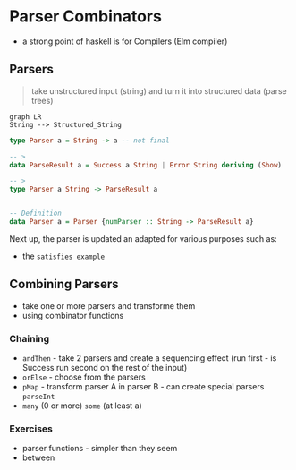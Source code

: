 # Parser Combinators

- a strong point of haskell is for Compilers (Elm compiler)

## Parsers

> take unstructured input (string) and turn it into structured data (parse trees)

```mermaid
graph LR
String --> Structured_String
```

```haskell
type Parser a = String -> a -- not final

-- >
data ParseResult a = Success a String | Error String deriving (Show)

-- >
type Parser a String -> ParseResult a


-- Definition
data Parser a = Parser {numParser :: String -> ParseResult a}
```

Next up, the parser is updated an adapted for various purposes such as:
- the `satisfies example`


## Combining Parsers
- take one or more parsers and transforme them
- using combinator functions

### Chaining
- `andThen`  - take 2 parsers and create a sequencing effect (run first - is Success run second on the rest of the input)
- `orElse` - choose from the parsers
- `pMap` - transform parser A in parser B - can create special parsers `parseInt`
- `many`  (0 or more) `some` (at least a)

### Exercises
- parser functions - simpler than they seem
- between

